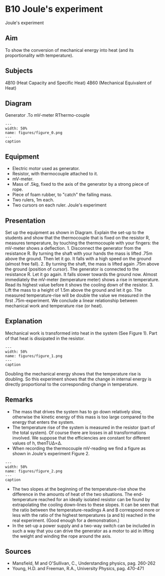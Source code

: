 # B10 Joule's experiment 
 Joule's experiment   
  
## Aim   
 To show the conversion of mechanical energy into heat (and its proportionality with temperature).    
  
## Subjects   
 4B10 (Heat Capacity and Specific Heat) 4B60 (Mechanical Equivalent of Heat)   
  
## Diagram   
 Generator .To mV-meter RThermo-couple         
```{figure} figures/figure_0.png  
---  
width: 50%  
name: figures/figure_0.png  
---  
caption  
``` 
    
  
## Equipment   
 
 *  Electric motor used as generator. 
 *  Resistor, with thermocouple attached to it. 
 *  mV-meter. 
 *  Mass of .5kg, fixed to the axis of the generator by a strong piece of rope. 
 *  Piece of foam rubber, to "catch" the falling mass. 
 *  Two rulers, 1m each. 
 *  Two cursors on each ruler. Joule's experiment
    
  
## Presentation   
 Set up the equipment as shown in Diagram. Explain the set-up to the students and show that the thermocouple that is fixed on the resistor R, measures temperature, by touching the thermocouple with your fingers: the mV-meter shows a deflection. 1. Disconnect the generator from the resistance R. By turning the shaft with your hands the mass is lifted .75m above the ground. Then let it go.  It falls with a high speed on the ground (almost free fall). 2. By turning the shaft, the mass is lifted again .75m above the ground (position of cursor). The generator is connected to the resistance R. Let it go again. It falls slower towards the ground now. Almost immediately the mV-meter (temperature meter) shows a rise in temperature. Read its highest value before it shows the cooling down of the resistor. 3. Lift the mass to a height of 1.5m above the ground and let it go. The measured temperature-rise will be double the value we measured in the first .75m-experiment.  We conclude a linear relationship between mechanical work and temperature rise (or heat).   
  
## Explanation   
 Mechanical work is transformed into heat in the system (See Figure 1). Part of that heat is dissipated in the resistor.     
```{figure} figures/figure_1.png  
---  
width: 50%  
name: figures/figure_1.png  
---  
caption  
``` 
 Doubling the mechanical energy shows that the temperature rise is doubling. So this experiment shows that the change in internal energy is directly proportional to the corresponding change in temperature.    
  
## Remarks   
 
 *  The mass that drives the system has to go down relatively slow, otherwise the kinetic energy of this mass is too large compared to the energy that enters the system. 
 *  The temperature rise of the system is measured in the resistor (part of the total system). Of course there are losses in all transformations involved. We suppose that the efficiencies are constant for different values of h, thenTUΔ∝Δ. 
 *  When recording the thermocouple mV-reading we find a figure as shown in Joule's experiment Figure 2.     
```{figure} figures/figure_2.png  
---  
width: 50%  
name: figures/figure_2.png  
---  
caption  
``` 
 
 *  The two slopes at the beginning of the temperature-rise show the difference in the amounts of heat of the two situations. The end-temperature reached for an ideally isolated resistor can be found by extrapolating the cooling down-lines to these slopes. It can be seen that the ratio between the temperature-readings A and B correspond more or less with the ratio of the highest temperatures (a and b) reached in the real experiment. (Good enough for a demonstration.) 
 *  In the set-up a power supply and a two-way switch can be included in such a way that you can drive the generator as a motor to aid in lifting the weight and winding the rope around the axis.
   
  
## Sources   
 
 *  Mansfield, M and O'Sullivan, C., Understanding physics, pag. 260-262 
 *  Young, H.D. and Freeman, R.A., University Physics, pag. 470-471
  
